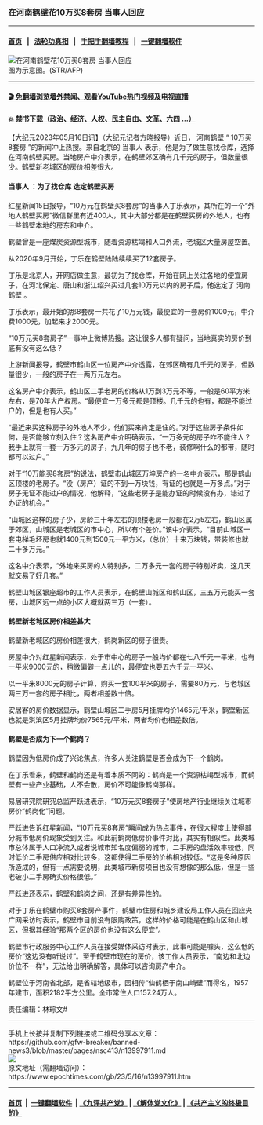 ### 在河南鹤壁花10万买8套房 当事人回应
------------------------

#### [首页](https://github.com/gfw-breaker/banned-news3/blob/master/README.md) &nbsp;&nbsp;|&nbsp;&nbsp; [法轮功真相](https://github.com/begood0513/basic/blob/master/README.md)  &nbsp;&nbsp;|&nbsp;&nbsp; [手把手翻墙教程](https://github.com/gfw-breaker/guides/wiki)  &nbsp;&nbsp;|&nbsp;&nbsp; [一键翻墙软件](https://github.com/gfw-breaker/nogfw/blob/master/README.md)  



<div><img alt="在河南鹤壁花10万买8套房 当事人回应" class="attachment-djy_600_400 size-djy_600_400 wp-post-image" src="https://i.epochtimes.com/assets/uploads/2022/06/id13754602-535422-600x400.jpg"/>
<div class="caption">
 图为示意图。(STR/AFP)
</div></div><hr/>

#### [ 🎬  免翻墙浏览墙外禁闻、观看YouTube热门视频及电视直播](https://github.com/gfw-breaker/HelloWorld)

#### [ 💥  禁书下载（政治、经济、人权、民主自由、文革、六四 ...）](https://github.com/gfw-breaker/books/blob/master/README.md)

<div><p>
 【大纪元2023年05月16日讯】（大纪元记者方晓报导）近日，
 <ok href="https://www.epochtimes.com/gb/tag/%E6%B2%B3%E5%8D%97%E9%B9%A4%E5%A3%81.html">
  河南鹤壁
 </ok>
 “
 <ok href="https://www.epochtimes.com/gb/tag/10%E4%B8%87%E4%B9%B08%E5%A5%97%E6%88%BF.html">
  10万买8套房
 </ok>
 ”的新闻冲上热搜。来自北京的
 <ok href="https://www.epochtimes.com/gb/tag/%E5%BD%93%E4%BA%8B%E4%BA%BA.html">
  当事人
 </ok>
 表示，他是为了做生意找仓库，选择在河南鹤壁买房。当地房产中介表示，在鹤壁郊区确有几千元的房子，但数量很少。鹤壁新老城区的房价相差很大。
</p>
<h4>
 <ok href="https://www.epochtimes.com/gb/tag/%E5%BD%93%E4%BA%8B%E4%BA%BA.html">
  当事人
 </ok>
 ：为了找仓库 选定鹤壁买房
</h4>
<p>
 红星新闻15日报导，“10万元在鹤壁买8套房”的当事人丁乐表示，其所在的一个“外地人鹤壁买房”微信群里有近400人，其中大部分都是在鹤壁买房的外地人，也有一些鹤壁本地的房东和中介。
</p>
<p>
 鹤壁曾是一座煤炭资源型城市，随着资源枯竭和人口外流，老城区大量房屋空置。
</p>
<p>
 从2020年9月开始，丁乐在鹤壁陆陆续续买了12套房子。
</p>
<p>
 丁乐是北京人，开网店做生意，最初为了找仓库，开始在网上关注各地的便宜房子，在河北保定、唐山和浙江绍兴买过几套10万元以内的房子后，他选定了
 <ok href="https://www.epochtimes.com/gb/tag/%E6%B2%B3%E5%8D%97%E9%B9%A4%E5%A3%81.html">
  河南鹤壁
 </ok>
 。
</p>
<p>
 丁乐表示，最开始的那8套房一共花了10万元钱，最便宜的一套房价1000元，中介费1000元，加起来才2000元。
</p>
<p>
 “10万元买8套房子”一事冲上微博热搜。这让很多人都有疑问，当地真实的房价到底有没有这么低？
</p>
<p>
 上游新闻报导，鹤壁市鹤山区一位房产中介透露，在郊区确有几千元的房子，但数量很少，一般的房子在一两万元左右。
</p>
<p>
 这名房产中介表示，鹤山区二手老房的价格从1万到3万元不等，一般是60平方米左右，是70年大产权房。“最便宜一万多元都是顶楼。几千元的也有，都是不能过户的，但是也有人买。”
</p>
<p>
 “最近来买这种房子的外地人不少，他们买来肯定是住的。”对于这些房子条件如何，是否能够立刻入住？这名房产中介明确表示，“一万多元的房子咋不能住人？我手上就有一套一万多元的房子，九几年的房子也不老，装修啊什么的都带，随时都可以过户。”
</p>
<p>
 对于“10万能买8套房”的说法，鹤壁市山城区万坤房产的一名中介表示，那是鹤山区顶楼的老房子。“没（房产）证的不到一万块钱，有证的也就是一万多点。”对于房子无证不能过户的情况，他解释，“这些老房子是能办证的时候没有办，错过了办证的机会。”
</p>
<p>
 “山城区这样的房子少，房龄三十年左右的顶楼老房一般都在2万5左右，鹤山区属于郊区，山城区是老城区的市中心，所以有个差价。”该中介表示，“目前山城区一套电梯毛坯房也就1400元到1500元一平方米，（总价）十来万块钱，带装修也就二十多万元。”
</p>
<p>
 这名中介表示，“外地来买房的人特别多，二万多元一套的房子特别好卖，这几天就交易了好几套。”
</p>
<p>
 鹤壁山城区银座超市的工作人员表示，在鹤壁山城区和鹤山区，三五万元能买一套房，山城区远一点的小区大概就两三万（一套）。
</p>
<h4>
 鹤壁新老城区房价相差甚大
</h4>
<p>
 鹤壁新老城区的房价相差很大，鹤岗新区的房子很贵。
</p>
<p>
 房屋中介对红星新闻表示，处于市中心的房子一般均价都在七八千元一平米，也有一平米9000元的，稍微偏僻一点儿的，最便宜也要五六千元一平米。
</p>
<p>
 以一平米8000元的房子计算，购买一套100平米的房子，需要80万元，与老城区两三万一套的房子相比，两者相差数十倍。
</p>
<p>
 安居客的房价数据显示，鹤壁山城区二手房5月挂牌均价1465元/平米，鹤壁新区也就是淇滨区5月挂牌均价7565元/平米，两者均价也相差数倍。
</p>
<h4>
 鹤壁是否成为下一个鹤岗？
</h4>
<p>
 鹤壁因为低房价成了兴论焦点，许多人关注鹤壁是否会成为下一个鹤岗。
</p>
<p>
 在丁乐看来，鹤壁和鹤岗还是有着本质不同的：鹤岗是一个资源枯竭型城市，而鹤壁有一些产业基础，人不会散，房价不可能像鹤岗那样。
</p>
<p>
 易居研究院研究总监严跃进表示，“10万元买8套房子”使房地产行业继续关注城市房价“鹤岗化”问题。
</p>
<p>
 严跃进告诉红星新闻，“10万元买8套房”瞬间成为热点事件，在很大程度上使得部分城市低房价现象受到关注。和此前鹤岗低房价事件对比，其实有相似性。此类城市总体属于人口净流入或者说城市知名度偏弱的城市，二手房的盘活效率较低，同时低价二手房供应相对比较多，这都使得二手房的价格相对较低。“这是多种原因所造成的，但有一点需要说明，此类城市新房项目也没有想像的那么低，但是一些老破小二手房确实价格很低。”
</p>
<p>
 严跃进还表示，鹤壁和鹤岗之间，还是有差异性的。
</p>
<p>
 对于丁乐在鹤壁市购买8套房产事件，鹤壁市住房和城乡建设局工作人员在回应央广网采访时表示，鹤壁市目前没有限购政策，这样的价格可能是在鹤山区和山城区，但据其经验“那两个区的房价也没有这么便宜”。
</p>
<p>
 鹤壁市行政服务中心工作人员在接受媒体采访时表示，此事可能是噱头，这么低的房价“这边没有听说过”。至于鹤壁市现在的房价，该工作人员表示，“南边和北边价位不一样”，无法给出明确解答，具体可以咨询房产中介。
</p>
<p>
 鹤壁位于河南省北部，是省辖地级市，因相传“仙鹤栖于南山峭壁”而得名，1957年建市，面积2182平方公里。全市常住人口157.24万人。
</p>
<p>
 责任编辑：林琮⽂#
</p>
</div>
<hr/>
手机上长按并复制下列链接或二维码分享本文章：<br/>
https://github.com/gfw-breaker/banned-news3/blob/master/pages/nsc413/n13997911.md <br/>
<a href='https://github.com/gfw-breaker/banned-news3/blob/master/pages/nsc413/n13997911.md'><img src='https://github.com/gfw-breaker/banned-news3/blob/master/pages/nsc413/n13997911.md.png'/></a> <br/>
原文地址（需翻墙访问）：https://www.epochtimes.com/gb/23/5/16/n13997911.htm


------------------------
#### [首页](https://github.com/gfw-breaker/banned-news3/blob/master/README.md) &nbsp;|&nbsp; [一键翻墙软件](https://github.com/gfw-breaker/nogfw/blob/master/README.md) &nbsp;| [《九评共产党》](https://github.com/gfw-breaker/9ping.md/blob/master/README.md#九评之一评共产党是什么) | [《解体党文化》](https://github.com/gfw-breaker/jtdwh.md/blob/master/README.md) | [《共产主义的终极目的》](https://github.com/gfw-breaker/gczydzjmd.md/blob/master/README.md)


<img src='http://gfw-breaker.win/banned-news3/pages/nsc413/n13997911.md' width='0px' height='0px'/>